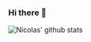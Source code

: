 ### Hi there 👋

![Nicolas' github stats](https://github-readme-stats.vercel.app/api?username=nicoonguitar&count_private=true&show_icons=true)
